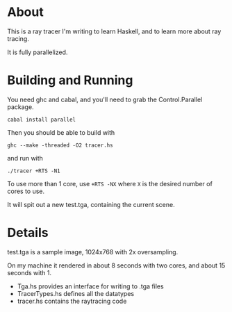 # About

This is a ray tracer I'm writing to learn Haskell, and to learn more about ray tracing.

It is fully parallelized.

# Building and Running

You need ghc and cabal, and you'll need to grab the Control.Parallel package.

    cabal install parallel

Then you should be able to build with 

    ghc --make -threaded -O2 tracer.hs

and run with

    ./tracer +RTS -N1

To use more than 1 core, use `+RTS -NX` where `X` is the desired number of cores to use.

It will spit out a new test.tga, containing the current scene.

# Details

test.tga is a sample image, 1024x768 with 2x oversampling.

On my machine it rendered in about 8 seconds with two cores, and about 15 seconds with 1.

* Tga.hs provides an interface for writing to .tga files
* TracerTypes.hs defines all the datatypes
* tracer.hs contains the raytracing code
